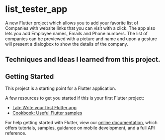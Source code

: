 # list_tester_app

A new Flutter project which allows you to add your favorite list of Companies with website links that you can visit with a click. The app also lets you add Employee names, Emails and Phone numbers. The list of companies can be previewed with a picture and name and upon a gesture will present a dialogbox to show the details of the company.

## Techniques and Ideas I learned from this project.

## Getting Started

This project is a starting point for a Flutter application.

A few resources to get you started if this is your first Flutter project:

- [Lab: Write your first Flutter app](https://flutter.io/docs/get-started/codelab)
- [Cookbook: Useful Flutter samples](https://flutter.io/docs/cookbook)

For help getting started with Flutter, view our 
[online documentation](https://flutter.io/docs), which offers tutorials, 
samples, guidance on mobile development, and a full API reference.

